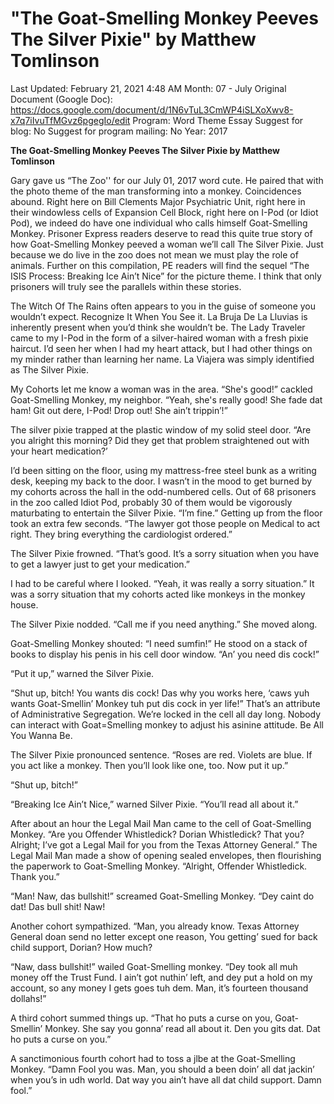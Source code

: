# "The Goat-Smelling Monkey Peeves The Silver Pixie" by Matthew Tomlinson

Last Updated: February 21, 2021 4:48 AM
Month: 07 - July
Original Document (Google Doc): https://docs.google.com/document/d/1N6vTuL3CmWP4iSLXoXwv8-x7q7iIvuTfMGvz6pgegIo/edit
Program: Word Theme Essay
Suggest for blog: No
Suggest for program mailing: No
Year: 2017

**The Goat-Smelling Monkey Peeves The Silver Pixie by Matthew Tomlinson**

Gary gave us “The Zoo'' for our July 01, 2017 word cute. He paired that with the photo theme of the man transforming into a monkey. Coincidences abound. Right here on Bill Clements Major Psychiatric Unit, right here in their windowless cells of Expansion Cell Block, right here on I-Pod (or Idiot Pod), we indeed do have one individual who calls himself Goat-Smelling Monkey. Prisoner Express readers deserve to read this quite true story of how Goat-Smelling Monkey peeved a woman we’ll call The Silver Pixie. Just because we do live in the zoo does not mean we must play the role of animals. Further on this compilation, PE readers will find the sequel “The ISIS Process: Breaking Ice Ain’t Nice” for the picture theme. I think that only prisoners will truly see the parallels within these stories.

The Witch Of The Rains often appears to you in the guise of someone you wouldn’t expect. Recognize It When You See it. La Bruja De La Lluvias is inherently present when you’d think she wouldn’t be. The Lady Traveler came to my I-Pod in the form of a silver-haired woman with a fresh pixie haircut. I’d seen her when I had my heart attack, but I had other things on my minder rather than learning her name. La Viajera was simply identified as The Silver Pixie.

My Cohorts let me know a woman was in the area. “She's good!” cackled Goat-Smelling Monkey, my neighbor. “Yeah, she's really good! She fade dat ham! Git out dere, I-Pod! Drop out! She ain’t trippin’!”

The silver pixie trapped at the plastic window of my solid steel door. “Are you alright this morning? Did they get that problem straightened out with your heart medication?’

I’d been sitting on the floor, using my mattress-free steel bunk as a writing desk, keeping my back to the door. I wasn’t in the mood to get burned by my cohorts across the hall in the odd-numbered cells. Out of 68 prisoners in the zoo called Idiot Pod, probably 30 of them would be vigorously maturbating to entertain the Silver Pixie. “I’m fine.” Getting up from the floor took an extra few seconds. “The lawyer got those people on Medical to act right. They bring everything the cardiologist ordered.”

The Silver Pixie frowned. “That’s good. It’s a sorry situation when you have to get a lawyer just to get your medication.”

I had to be careful where I looked. “Yeah, it was really a sorry situation.” It was a sorry situation that my cohorts acted like monkeys in the monkey house.

The Silver Pixie nodded. “Call me if you need anything.” She moved along.

Goat-Smelling Monkey shouted: “I need sumfin!” He stood on a stack of books to display his penis in his cell door window. “An’ you need dis cock!”

“Put it up,” warned the Silver Pixie.

“Shut up, bitch! You wants dis cock! Das why you works here, ‘caws yuh wants Goat-Smellin’ Monkey tuh put dis cock in yer life!” That’s an attribute of Administrative Segregation. We’re locked in the cell all day long. Nobody can interact with Goat=Smelling monkey to adjust his asinine attitude. Be All You Wanna Be.

The Silver Pixie pronounced sentence. “Roses are red. Violets are blue. If you act like a monkey. Then you’ll look like one, too. Now put it up.”

“Shut up, bitch!”

“Breaking Ice Ain’t Nice,” warned Silver Pixie. “You’ll read all about it.”

After about an hour the Legal Mail Man came to the cell of Goat-Smelling Monkey. “Are you Offender Whistledick? Dorian Whistledick? That you? Alright; I’ve got a Legal Mail for you from the Texas Attorney General.” The Legal Mail Man made a show of opening sealed envelopes, then flourishing the paperwork to Goat-Smelling Monkey. “Alright, Offender Whistledick. Thank you.”

“Man! Naw, das bullshit!” screamed Goat-Smelling Monkey. “Dey caint do dat! Das bull shit! Naw!

Another cohort sympathized. “Man, you already know. Texas Attorney General doan send no letter except one reason, You getting’ sued for back child support, Dorian? How much?

“Naw, dass bullshit!” wailed Goat-Smelling monkey. “Dey took all muh money off the Trust Fund. I ain’t got nuthin’ left, and dey put a hold on my account, so any money I gets goes tuh dem. Man, it’s fourteen thousand dollahs!”

A third cohort summed things up. “That ho puts a curse on you, Goat-Smellin’ Monkey. She say you gonna’ read all about it. Den you gits dat. Dat ho puts a curse on you.”

A sanctimonious fourth cohort had to toss a jlbe at the Goat-Smelling Monkey. “Damn Fool you was. Man, you should a been doin’ all dat jackin’ when you’s in udh world. Dat way you ain’t have all dat child support. Damn fool.”